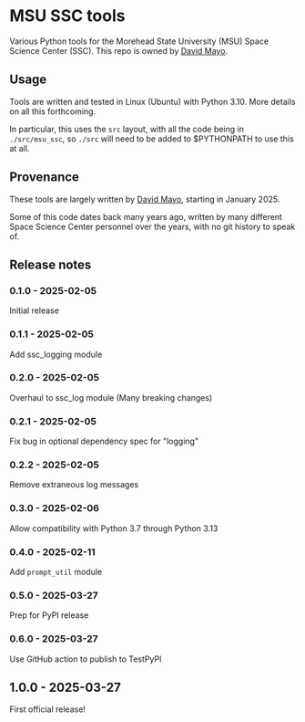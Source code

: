 # MSU SSC tools

Various Python tools for the Morehead State University (MSU) Space Science Center (SSC). This repo is owned by [David Mayo](https://github.com/davidmayo).

## Usage

Tools are written and tested in Linux (Ubuntu) with Python 3.10. More details on all this forthcoming.

In particular, this uses the `src` layout, with all the code being in `./src/msu_ssc`, so `./src` will need to be added to $PYTHONPATH to use this at all.

## Provenance

These tools are largely written by [David Mayo](https://github.com/davidmayo), starting in January 2025.

Some of this code dates back many years ago, written by many different Space Science Center personnel over the years, with no git history to speak of.


## Release notes

### 0.1.0 - 2025-02-05
Initial release

### 0.1.1 - 2025-02-05
Add ssc_logging module

### 0.2.0 - 2025-02-05
Overhaul to ssc_log module (Many breaking changes)

### 0.2.1 - 2025-02-05
Fix bug in optional dependency spec for "logging"

### 0.2.2 - 2025-02-05
Remove extraneous log messages

### 0.3.0 - 2025-02-06
Allow compatibility with Python 3.7 through Python 3.13 

### 0.4.0 - 2025-02-11
Add `prompt_util` module

### 0.5.0 - 2025-03-27
Prep for PyPI release

### 0.6.0 - 2025-03-27
Use GitHub action to publish to TestPyPI

## 1.0.0 - 2025-03-27
First official release!